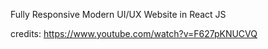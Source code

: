 Fully Responsive Modern UI/UX Website in React JS



credits: https://www.youtube.com/watch?v=F627pKNUCVQ
